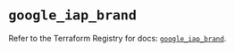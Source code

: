 # `google_iap_brand`

Refer to the Terraform Registry for docs: [`google_iap_brand`](https://registry.terraform.io/providers/hashicorp/google-beta/5.21.0/docs/resources/google_iap_brand).
